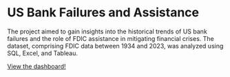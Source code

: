 # US Bank Failures and Assistance
The project aimed to gain insights into the historical trends of US bank failures and the role of FDIC assistance in mitigating financial crises. The dataset, comprising FDIC data between 1934 and 2023, was analyzed using SQL, Excel, and Tableau.

[View the dashboard!](https://public.tableau.com/app/profile/stephan.keo/viz/USBankFailuresandAssistance/Dashboard1#2)
